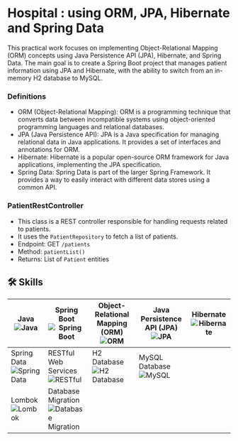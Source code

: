 
# Hospital : using ORM, JPA, Hibernate and Spring Data

This practical work focuses on implementing Object-Relational Mapping (ORM) concepts using Java Persistence API (JPA), Hibernate, and Spring Data. The main goal is to create a Spring Boot project that manages patient information using JPA and Hibernate, with the ability to switch from an in-memory H2 database to MySQL.

### Definitions
- ORM (Object-Relational Mapping): ORM is a programming technique that converts data between incompatible systems using object-oriented programming languages and relational databases.
- JPA (Java Persistence API): JPA is a Java specification for managing relational data in Java applications. It provides a set of interfaces and annotations for ORM.
- Hibernate: Hibernate is a popular open-source ORM framework for Java applications, implementing the JPA specification.
- Spring Data: Spring Data is part of the larger Spring Framework. It provides a way to easily interact with different data stores using a common API.

### PatientRestController
- This class is a REST controller responsible for handling requests related to patients.
- It uses the `PatientRepository` to fetch a list of patients.
- Endpoint: GET `/patients`
- Method: `patientList()`
- Returns: List of `Patient` entities

## 🛠 Skills
Java ![Java](https://img.icons8.com/color/48/000000/java-coffee-cup-logo.png) | Spring Boot ![Spring Boot](https://img.icons8.com/color/48/000000/spring-logo.png) | Object-Relational Mapping (ORM) ![ORM](https://img.icons8.com/ios-filled/50/000000/database-restore.png) | Java Persistence API (JPA) ![JPA](https://img.icons8.com/ios-filled/50/000000/database-restore.png) | Hibernate ![Hibernate](https://img.icons8.com/windows/48/000000/hibernate.png)
--- | --- | --- | --- | ---
Spring Data ![Spring Data](https://img.icons8.com/ios-filled/50/000000/database-restore.png) | RESTful Web Services ![RESTful](https://img.icons8.com/windows/48/000000/api-settings.png) | H2 Database ![H2 Database](https://img.icons8.com/dusk/64/000000/database-restore.png) | MySQL Database ![MySQL](https://img.icons8.com/color/48/000000/mysql-logo.png) | 
Lombok ![Lombok](https://img.icons8.com/color/48/000000/lombok.png) | Database Migration ![Database Migration](https://img.icons8.com/ios-filled/50/000000/database-restore.png) | 




